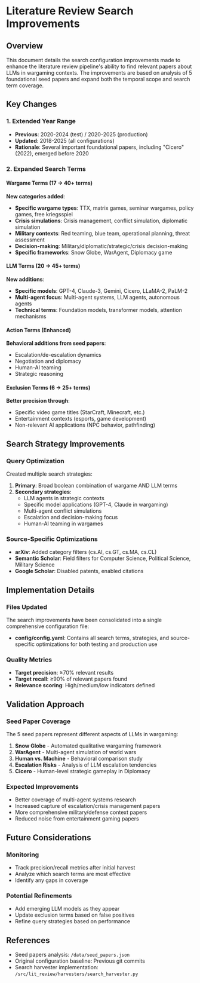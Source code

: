 # Literature Review Search Improvements

## Overview
This document details the search configuration improvements made to enhance the literature review pipeline's ability to find relevant papers about LLMs in wargaming contexts. The improvements are based on analysis of 5 foundational seed papers and expand both the temporal scope and search term coverage.

## Key Changes

### 1. Extended Year Range
- **Previous**: 2020-2024 (test) / 2020-2025 (production)
- **Updated**: 2018-2025 (all configurations)
- **Rationale**: Several important foundational papers, including "Cicero" (2022), emerged before 2020

### 2. Expanded Search Terms

#### Wargame Terms (17 → 40+ terms)
**New categories added**:
- **Specific wargame types**: TTX, matrix games, seminar wargames, policy games, free kriegsspiel
- **Crisis simulations**: Crisis management, conflict simulation, diplomatic simulation
- **Military contexts**: Red teaming, blue team, operational planning, threat assessment
- **Decision-making**: Military/diplomatic/strategic/crisis decision-making
- **Specific frameworks**: Snow Globe, WarAgent, Diplomacy game

#### LLM Terms (20 → 45+ terms)
**New additions**:
- **Specific models**: GPT-4, Claude-3, Gemini, Cicero, LLaMA-2, PaLM-2
- **Multi-agent focus**: Multi-agent systems, LLM agents, autonomous agents
- **Technical terms**: Foundation models, transformer models, attention mechanisms

#### Action Terms (Enhanced)
**Behavioral additions from seed papers**:
- Escalation/de-escalation dynamics
- Negotiation and diplomacy
- Human-AI teaming
- Strategic reasoning

#### Exclusion Terms (6 → 25+ terms)
**Better precision through**:
- Specific video game titles (StarCraft, Minecraft, etc.)
- Entertainment contexts (esports, game development)
- Non-relevant AI applications (NPC behavior, pathfinding)

## Search Strategy Improvements

### Query Optimization
Created multiple search strategies:
1. **Primary**: Broad boolean combination of wargame AND LLM terms
2. **Secondary strategies**:
   - LLM agents in strategic contexts
   - Specific model applications (GPT-4, Claude in wargaming)
   - Multi-agent conflict simulations
   - Escalation and decision-making focus
   - Human-AI teaming in wargames

### Source-Specific Optimizations
- **arXiv**: Added category filters (cs.AI, cs.GT, cs.MA, cs.CL)
- **Semantic Scholar**: Field filters for Computer Science, Political Science, Military Science
- **Google Scholar**: Disabled patents, enabled citations

## Implementation Details

### Files Updated
The search improvements have been consolidated into a single comprehensive configuration file:
- **config/config.yaml**: Contains all search terms, strategies, and source-specific optimizations for both testing and production use

### Quality Metrics
- **Target precision**: ≥70% relevant results
- **Target recall**: ≥90% of relevant papers found
- **Relevance scoring**: High/medium/low indicators defined

## Validation Approach

### Seed Paper Coverage
The 5 seed papers represent different aspects of LLMs in wargaming:
1. **Snow Globe** - Automated qualitative wargaming framework
2. **WarAgent** - Multi-agent simulation of world wars
3. **Human vs. Machine** - Behavioral comparison study
4. **Escalation Risks** - Analysis of LLM escalation tendencies
5. **Cicero** - Human-level strategic gameplay in Diplomacy

### Expected Improvements
- Better coverage of multi-agent systems research
- Increased capture of escalation/crisis management papers
- More comprehensive military/defense context papers
- Reduced noise from entertainment gaming papers

## Future Considerations

### Monitoring
- Track precision/recall metrics after initial harvest
- Analyze which search terms are most effective
- Identify any gaps in coverage

### Potential Refinements
- Add emerging LLM models as they appear
- Update exclusion terms based on false positives
- Refine query strategies based on performance

## References
- Seed papers analysis: `/data/seed_papers.json`
- Original configuration baseline: Previous git commits
- Search harvester implementation: `/src/lit_review/harvesters/search_harvester.py`
